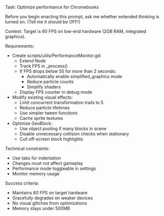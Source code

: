 Task: Optimize performance for Chromebooks

Before you begin enacting this prompt, ask me whether extended thinking is turned on.  (Tell me it should be OFF!)


Context: Target is 60 FPS on low-end hardware (2GB RAM, integrated graphics).

Requirements:
- Create scripts/utils/PerformanceMonitor.gd:
  - Extend Node
  - Track FPS in _process()
  - If FPS drops below 55 for more than 2 seconds:
	- Automatically enable simplified_graphics mode
	- Reduce particle counts
	- Simplify shaders
  - Display FPS counter in debug mode
- Modify existing visual effects:
  - Limit concurrent transformation trails to 5
  - Reduce particle lifetimes
  - Use simpler tween functions
  - Cache sprite textures
- Optimize GeoBlock:
  - Use object pooling if many blocks in scene
  - Disable unnecessary collision checks when stationary
  - Cull off-screen block highlights

Technical constraints:
- Use tabs for indentation
- Changes must not affect gameplay
- Performance mode toggleable in settings
- Monitor memory usage

Success criteria:
- Maintains 60 FPS on target hardware
- Gracefully degrades on weaker devices
- No visual glitches from optimizations
- Memory stays under 500MB

